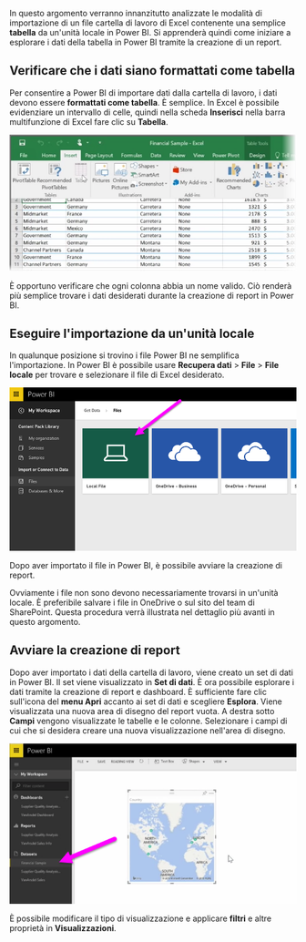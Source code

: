 In questo argomento verranno innanzitutto analizzate le modalità di importazione di un file cartella di lavoro di Excel contenente una semplice **tabella** da un'unità locale in Power BI. Si apprenderà quindi come iniziare a esplorare i dati della tabella in Power BI tramite la creazione di un report.

## <a name="make-sure-your-data-is-formatted-as-a-table"></a>Verificare che i dati siano formattati come tabella
Per consentire a Power BI di importare dati dalla cartella di lavoro, i dati devono essere **formattati come tabella**. È semplice. In Excel è possibile evidenziare un intervallo di celle, quindi nella scheda **Inserisci** nella barra multifunzione di Excel fare clic su **Tabella**.

![](media/5-2-upload-excel/5-2_1.png)

È opportuno verificare che ogni colonna abbia un nome valido. Ciò renderà più semplice trovare i dati desiderati durante la creazione di report in Power BI.

## <a name="import-from-a-local-drive"></a>Eseguire l'importazione da un'unità locale
In qualunque posizione si trovino i file Power BI ne semplifica l'importazione. In Power BI è possibile usare **Recupera dati** > **File** > **File locale** per trovare e selezionare il file di Excel desiderato.

![](media/5-2-upload-excel/5-2_2.png)

Dopo aver importato il file in Power BI, è possibile avviare la creazione di report.

Ovviamente i file non sono devono necessariamente trovarsi in un'unità locale. È preferibile salvare i file in OneDrive o sul sito del team di SharePoint. Questa procedura verrà illustrata nel dettaglio più avanti in questo argomento.

## <a name="start-creating-reports"></a>Avviare la creazione di report
Dopo aver importato i dati della cartella di lavoro, viene creato un set di dati in Power BI. Il set viene visualizzato in **Set di dati**. È ora possibile esplorare i dati tramite la creazione di report e dashboard. È sufficiente fare clic sull'icona del **menu Apri** accanto ai set di dati e scegliere **Esplora**. Viene visualizzata una nuova area di disegno del report vuota. A destra sotto **Campi** vengono visualizzate le tabelle e le colonne. Selezionare i campi di cui che si desidera creare una nuova visualizzazione nell'area di disegno.

![](media/5-2-upload-excel/5-2_3.png)

È possibile modificare il tipo di visualizzazione e applicare **filtri** e altre proprietà in **Visualizzazioni**.

